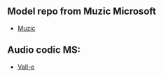 


## Model repo from Muzic Microsoft
- [Muzic](https://github.com/microsoft/muzic)


## Audio codic MS: 
- [Vall-e](https://newatlas.com/technology/microsoft-vall-e-speech-synthesis/)
